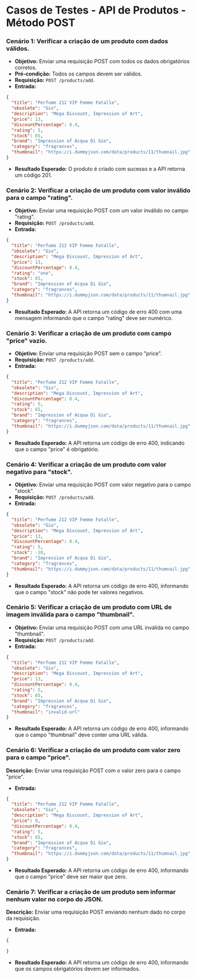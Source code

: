 # Casos de Testes - API de Produtos - Método POST

### Cenário 1: Verificar a criação de um produto com dados válidos.
- **Objetivo:** Enviar uma requisição POST com todos os dados obrigatórios corretos.
- **Pré-condição:** Todos os campos devem ser válidos.
- **Requisição:** `POST /products/add`.
- **Entrada:**
```json
{
  "title": "Perfume 212 VIP Femme Fatalle",
  "obsolete": "Gio",
  "description": "Mega Discount, Impression of Art",
  "price": 13,
  "discountPercentage": 8.4,
  "rating": 5,
  "stock": 65,
  "brand": "Impression of Acqua Di Gio",
  "category": "fragrances",
  "thumbnail": "https://i.dummyjson.com/data/products/11/thumnail.jpg"
}
```
- **Resultado Esperado:** O produto é criado com sucesso e a API retorna um código 201.

### Cenário 2: Verificar a criação de um produto com valor inválido para o campo "rating".
- **Objetivo:** Enviar uma requisição POST com um valor inválido no campo "rating".
- **Requisição:** `POST /products/add`.
- **Entrada:**
```json
{
  "title": "Perfume 212 VIP Femme Fatalle",
  "obsolete": "Gio",
  "description": "Mega Discount, Impression of Art",
  "price": 13,
  "discountPercentage": 8.4,
  "rating": "one",
  "stock": 65,
  "brand": "Impression of Acqua Di Gio",
  "category": "fragrances",
  "thumbnail": "https://i.dummyjson.com/data/products/11/thumnail.jpg"
}
```
- **Resultado Esperado:** A API retorna um código de erro 400 com uma mensagem informando que o campo "rating" deve ser numérico.

### Cenário 3: Verificar a criação de um produto com campo "price" vazio.
- **Objetivo:** Enviar uma requisição POST sem o campo "price".
- **Requisição:** `POST /products/add`.
- **Entrada:**
```json
{
  "title": "Perfume 212 VIP Femme Fatalle",
  "obsolete": "Gio",
  "description": "Mega Discount, Impression of Art",
  "discountPercentage": 8.4,
  "rating": 5,
  "stock": 65,
  "brand": "Impression of Acqua Di Gio",
  "category": "fragrances",
  "thumbnail": "https://i.dummyjson.com/data/products/11/thumnail.jpg"
}
```
- **Resultado Esperado:** A API retorna um código de erro 400, indicando que o campo "price" é obrigatório.

### Cenário 4: Verificar a criação de um produto com valor negativo para "stock".
- **Objetivo:** Enviar uma requisição POST com valor negativo para o campo "stock".
- **Requisição:** `POST /products/add`.
- **Entrada:**
```json
{
  "title": "Perfume 212 VIP Femme Fatalle",
  "obsolete": "Gio",
  "description": "Mega Discount, Impression of Art",
  "price": 13,
  "discountPercentage": 8.4,
  "rating": 5,
  "stock": -10,
  "brand": "Impression of Acqua Di Gio",
  "category": "fragrances",
  "thumbnail": "https://i.dummyjson.com/data/products/11/thumnail.jpg"
}
```
- **Resultado Esperado:** A API retorna um código de erro 400, informando que o campo "stock" não pode ter valores negativos.

### Cenário 5: Verificar a criação de um produto com URL de imagem inválida para o campo "thumbnail".
- **Objetivo:** Enviar uma requisição POST com uma URL inválida no campo "thumbnail".
- **Requisição:** `POST /products/add`.
- **Entrada:**
```json
{
  "title": "Perfume 212 VIP Femme Fatalle",
  "obsolete": "Gio",
  "description": "Mega Discount, Impression of Art",
  "price": 13,
  "discountPercentage": 8.4,
  "rating": 5,
  "stock": 65,
  "brand": "Impression of Acqua Di Gio",
  "category": "fragrances",
  "thumbnail": "invalid-url"
}
```
- **Resultado Esperado:** A API retorna um código de erro 400, informando que o campo "thumbnail" deve conter uma URL válida.

### Cenário 6: Verificar a criação de um produto com valor zero para o campo "price".
**Descrição:** Enviar uma requisição POST com o valor zero para o campo "price".
- **Entrada:**
```json
{
  "title": "Perfume 212 VIP Femme Fatalle",
  "obsolete": "Gio",
  "description": "Mega Discount, Impression of Art",
  "price": 0,
  "discountPercentage": 8.4,
  "rating": 5,
  "stock": 65,
  "brand": "Impression of Acqua Di Gio",
  "category": "fragrances",
  "thumbnail": "https://i.dummyjson.com/data/products/11/thumnail.jpg"
}
```
- **Resultado Esperado:** A API retorna um código de erro 400, informando que o campo "price" deve ser maior que zero.

### Cenário 7: Verificar a criação de um produto sem informar nenhum valor no corpo do JSON.
**Descrição:** Enviar uma requisição POST enviando nenhum dado no corpo da requisição.
- **Entrada:**
```json
{

}
```
- **Resultado Esperado:** A API retorna um código de erro 400, informando que os campos obrigatórios devem ser informados.

